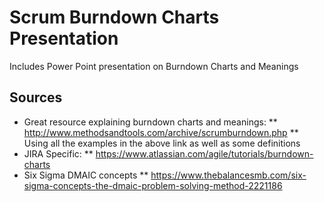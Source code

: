 # Scrum Burndown Charts Presentation

Includes Power Point presentation on Burndown Charts and Meanings

## Sources

* Great resource explaining burndown charts and meanings:
** http://www.methodsandtools.com/archive/scrumburndown.php
** Using all the examples in the above link as well as some definitions
* JIRA Specific:
** https://www.atlassian.com/agile/tutorials/burndown-charts
* Six Sigma DMAIC concepts
** https://www.thebalancesmb.com/six-sigma-concepts-the-dmaic-problem-solving-method-2221186
